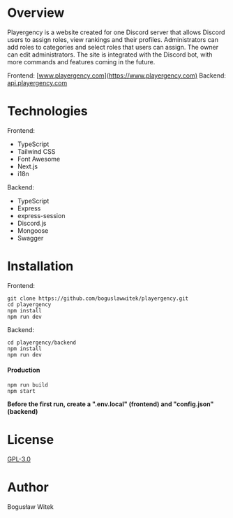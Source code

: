 # Overview
Playergency is a website created for one Discord server that allows Discord users to assign roles, view rankings and their profiles. Administrators can add roles to categories and select roles that users can assign. The owner can edit administrators. The site is integrated with the Discord bot, with more commands and features coming in the future.

Frontend: [www.playergency.com](https://www.playergency.com)
Backend: [api.playergency.com](https://api.playergency.com)

# Technologies
Frontend:
- TypeScript
- Tailwind CSS
- Font Awesome
- Next.js
- i18n

Backend:
- TypeScript
- Express
- express-session
- Discord.js
- Mongoose
- Swagger

# Installation
Frontend:
```
git clone https://github.com/boguslawwitek/playergency.git
cd playergency
npm install
npm run dev
```
Backend:
```
cd playergency/backend
npm install
npm run dev
```
#### Production
```
npm run build
npm start
```

**Before the first run, create a ".env.local" (frontend) and "config.json" (backend)**

# License
[GPL-3.0](https://github.com/boguslawwitek/Playergency/blob/main/LICENSE)

# Author
Bogusław Witek